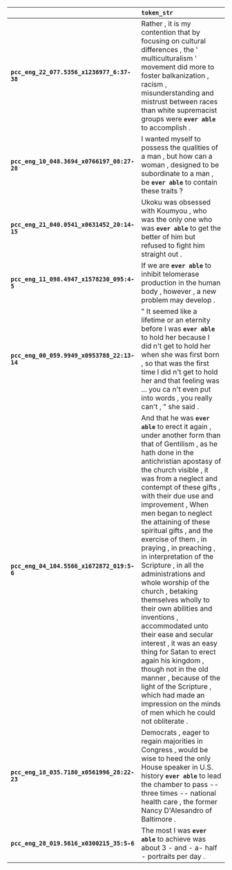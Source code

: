 |                                             | `token_str`                                                                                                                                                                                                                                                                                                                                                                                                                                                                                                                                                                                                                                                                                                                                                                                                                             |
|:--------------------------------------------|:----------------------------------------------------------------------------------------------------------------------------------------------------------------------------------------------------------------------------------------------------------------------------------------------------------------------------------------------------------------------------------------------------------------------------------------------------------------------------------------------------------------------------------------------------------------------------------------------------------------------------------------------------------------------------------------------------------------------------------------------------------------------------------------------------------------------------------------|
| **`pcc_eng_22_077.5356_x1236977_6:37-38`**  | Rather , it is my contention that by focusing on cultural differences , the ' multiculturalism ' movement did more to foster balkanization , racism , misunderstanding and mistrust between races than white supremacist groups were __``ever able``__ to accomplish .                                                                                                                                                                                                                                                                                                                                                                                                                                                                                                                                                                  |
| **`pcc_eng_10_048.3694_x0766197_08:27-28`** | I wanted myself to possess the qualities of a man , but how can a woman , designed to be subordinate to a man , be __``ever able``__ to contain these traits ?                                                                                                                                                                                                                                                                                                                                                                                                                                                                                                                                                                                                                                                                          |
| **`pcc_eng_21_040.0541_x0631452_20:14-15`** | Ukoku was obsessed with Koumyou , who was the only one who was __``ever able``__ to get the better of him but refused to fight him straight out .                                                                                                                                                                                                                                                                                                                                                                                                                                                                                                                                                                                                                                                                                       |
| **`pcc_eng_11_098.4947_x1578230_095:4-5`**  | If we are __``ever able``__ to inhibit telomerase production in the human body , however , a new problem may develop .                                                                                                                                                                                                                                                                                                                                                                                                                                                                                                                                                                                                                                                                                                                  |
| **`pcc_eng_00_059.9949_x0953788_22:13-14`** | " It seemed like a lifetime or an eternity before I was __``ever able``__ to hold her because I did n't get to hold her when she was first born , so that was the first time I did n't get to hold her and that feeling was ... you ca n't even put into words , you really can't , " she said .                                                                                                                                                                                                                                                                                                                                                                                                                                                                                                                                        |
| **`pcc_eng_04_104.5566_x1672872_019:5-6`**  | And that he was __``ever able``__ to erect it again , under another form than that of Gentilism , as he hath done in the antichristian apostasy of the church visible , it was from a neglect and contempt of these gifts , with their due use and improvement , When men began to neglect the attaining of these spiritual gifts , and the exercise of them , in praying , in preaching , in interpretation of the Scripture , in all the administrations and whole worship of the church , betaking themselves wholly to their own abilities and inventions , accommodated unto their ease and secular interest , it was an easy thing for Satan to erect again his kingdom , though not in the old manner , because of the light of the Scripture , which had made an impression on the minds of men which he could not obliterate . |
| **`pcc_eng_18_035.7180_x0561996_28:22-23`** | Democrats , eager to regain majorities in Congress , would be wise to heed the only House speaker in U.S. history __``ever able``__ to lead the chamber to pass -- three times -- national health care , the former Nancy D'Alesandro of Baltimore .                                                                                                                                                                                                                                                                                                                                                                                                                                                                                                                                                                                    |
| **`pcc_eng_28_019.5616_x0300215_35:5-6`**   | The most I was __``ever able``__ to achieve was about 3 - and - a- half - portraits per day .                                                                                                                                                                                                                                                                                                                                                                                                                                                                                                                                                                                                                                                                                                                                           |